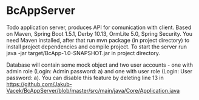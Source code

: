 # BcAppServer
Todo application server, produces API for comunication with client.
Based on  Maven, Spring Boot 1.5.1, Derby 10.13, OrmLite 5.0, Spring Security. You need Maven installed, after that run mvn package (in project directory) to install project dependencies and compile project. To start the server run java -jar target/BcApp-1.0-SNAPSHOT.jar in project directory.

Database will contain some mock object and two user accounts - one with admin role (Login: Admin password: a) 
and one with user role (Login: User password: a). You can disable this feature by deleting line 13 in https://github.com/Jakub-Vacek/BcAppServer/blob/master/src/main/java/Core/Application.java 






